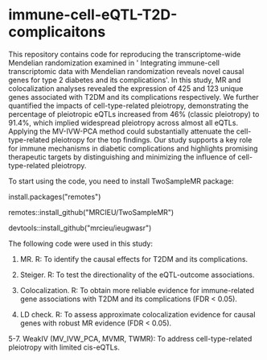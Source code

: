 # immune-cell-eQTL-T2D-complicaitons

This repository contains code for reproducing the transcriptome-wide Mendelian randomization examined in ' Integrating immune-cell transcriptomic data with Mendelian randomization reveals novel causal genes for type 2 diabetes and its complications'. In this study, MR and colocalization analyses revealed the expression of 425 and 123 unique genes associated with T2DM and its complications respectively. We further quantified the impacts of cell-type-related pleiotropy, demonstrating the percentage of pleiotropic eQTLs increased from 46% (classic pleiotropy) to 91.4%, which implied widespread pleiotropy across almost all eQTLs. Applying the MV-IVW-PCA method could substantially attenuate the cell-type-related pleiotropy for the top findings. Our study supports a key role for immune mechanisms in diabetic complications and highlights promising therapeutic targets by distinguishing and minimizing the influence of cell-type-related pleiotropy.

To start using the code, you need to install TwoSampleMR package:

install.packages("remotes")

remotes::install_github("MRCIEU/TwoSampleMR")

devtools::install_github("mrcieu/ieugwasr")

The following code were used in this study:

1. MR. R: To identify the causal effects for T2DM and its complications.

2. Steiger. R: To test the directionality of the eQTL-outcome associations.

3. Colocalization. R: To obtain more reliable evidence for immune-related gene associations with T2DM and its complications (FDR < 0.05).

4. LD check. R: To assess approximate colocalization evidence for causal genes with robust MR evidence (FDR < 0.05).

5-7. WeakIV (MV_IVW_PCA, MVMR, TWMR): To address cell-type-related pleiotropy with limited cis-eQTLs.
